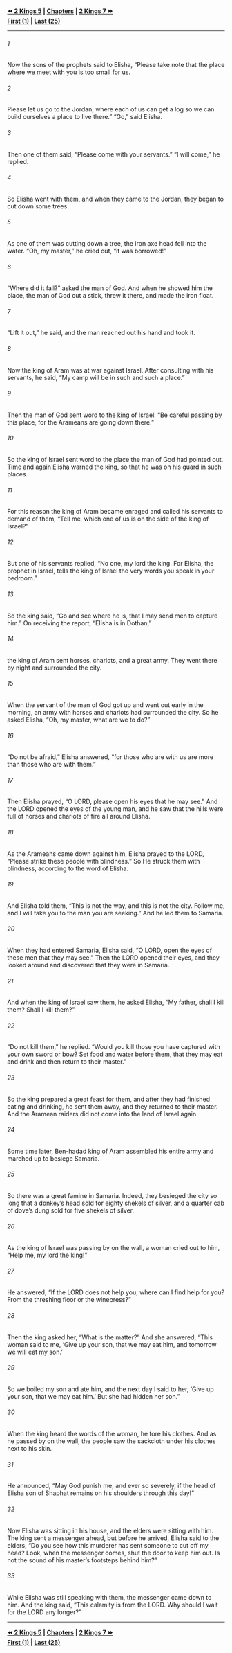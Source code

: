   
**[⏪ 2 Kings 5](./2%20Kings%205.md) | [Chapters](./_index.md) | [2 Kings 7 ⏩](./2%20Kings%207.md)**  
**[First (1)](./2%20Kings%201.md) | [Last (25)](./2%20Kings%2025.md)**  
  
---  
  
###### 1  
Now the sons of the prophets said to Elisha, “Please take note that the place where we meet with you is too small for us.  
  
###### 2  
Please let us go to the Jordan, where each of us can get a log so we can build ourselves a place to live there.” “Go,” said Elisha.  
  
###### 3  
Then one of them said, “Please come with your servants.” “I will come,” he replied.  
  
###### 4  
So Elisha went with them, and when they came to the Jordan, they began to cut down some trees.  
  
###### 5  
As one of them was cutting down a tree, the iron axe head fell into the water. “Oh, my master,” he cried out, “it was borrowed!”  
  
###### 6  
“Where did it fall?” asked the man of God. And when he showed him the place, the man of God cut a stick, threw it there, and made the iron float.  
  
###### 7  
“Lift it out,” he said, and the man reached out his hand and took it.  
  
###### 8  
Now the king of Aram was at war against Israel. After consulting with his servants, he said, “My camp will be in such and such a place.”  
  
###### 9  
Then the man of God sent word to the king of Israel: “Be careful passing by this place, for the Arameans are going down there.”  
  
###### 10  
So the king of Israel sent word to the place the man of God had pointed out. Time and again Elisha warned the king, so that he was on his guard in such places.  
  
###### 11  
For this reason the king of Aram became enraged and called his servants to demand of them, “Tell me, which one of us is on the side of the king of Israel?”  
  
###### 12  
But one of his servants replied, “No one, my lord the king. For Elisha, the prophet in Israel, tells the king of Israel the very words you speak in your bedroom.”  
  
###### 13  
So the king said, “Go and see where he is, that I may send men to capture him.” On receiving the report, “Elisha is in Dothan,”  
  
###### 14  
the king of Aram sent horses, chariots, and a great army. They went there by night and surrounded the city.  
  
###### 15  
When the servant of the man of God got up and went out early in the morning, an army with horses and chariots had surrounded the city. So he asked Elisha, “Oh, my master, what are we to do?”  
  
###### 16  
“Do not be afraid,” Elisha answered, “for those who are with us are more than those who are with them.”  
  
###### 17  
Then Elisha prayed, “O LORD, please open his eyes that he may see.” And the LORD opened the eyes of the young man, and he saw that the hills were full of horses and chariots of fire all around Elisha.  
  
###### 18  
As the Arameans came down against him, Elisha prayed to the LORD, “Please strike these people with blindness.” So He struck them with blindness, according to the word of Elisha.  
  
###### 19  
And Elisha told them, “This is not the way, and this is not the city. Follow me, and I will take you to the man you are seeking.” And he led them to Samaria.  
  
###### 20  
When they had entered Samaria, Elisha said, “O LORD, open the eyes of these men that they may see.” Then the LORD opened their eyes, and they looked around and discovered that they were in Samaria.  
  
###### 21  
And when the king of Israel saw them, he asked Elisha, “My father, shall I kill them? Shall I kill them?”  
  
###### 22  
“Do not kill them,” he replied. “Would you kill those you have captured with your own sword or bow? Set food and water before them, that they may eat and drink and then return to their master.”  
  
###### 23  
So the king prepared a great feast for them, and after they had finished eating and drinking, he sent them away, and they returned to their master. And the Aramean raiders did not come into the land of Israel again.  
  
###### 24  
Some time later, Ben-hadad king of Aram assembled his entire army and marched up to besiege Samaria.  
  
###### 25  
So there was a great famine in Samaria. Indeed, they besieged the city so long that a donkey’s head sold for eighty shekels of silver, and a quarter cab of dove’s dung sold for five shekels of silver.  
  
###### 26  
As the king of Israel was passing by on the wall, a woman cried out to him, “Help me, my lord the king!”  
  
###### 27  
He answered, “If the LORD does not help you, where can I find help for you? From the threshing floor or the winepress?”  
  
###### 28  
Then the king asked her, “What is the matter?” And she answered, “This woman said to me, ‘Give up your son, that we may eat him, and tomorrow we will eat my son.’  
  
###### 29  
So we boiled my son and ate him, and the next day I said to her, ‘Give up your son, that we may eat him.’ But she had hidden her son.”  
  
###### 30  
When the king heard the words of the woman, he tore his clothes. And as he passed by on the wall, the people saw the sackcloth under his clothes next to his skin.  
  
###### 31  
He announced, “May God punish me, and ever so severely, if the head of Elisha son of Shaphat remains on his shoulders through this day!”  
  
###### 32  
Now Elisha was sitting in his house, and the elders were sitting with him. The king sent a messenger ahead, but before he arrived, Elisha said to the elders, “Do you see how this murderer has sent someone to cut off my head? Look, when the messenger comes, shut the door to keep him out. Is not the sound of his master’s footsteps behind him?”  
  
###### 33  
While Elisha was still speaking with them, the messenger came down to him. And the king said, “This calamity is from the LORD. Why should I wait for the LORD any longer?”  
  
  
---  
  
**[⏪ 2 Kings 5](./2%20Kings%205.md) | [Chapters](./_index.md) | [2 Kings 7 ⏩](./2%20Kings%207.md)**  
**[First (1)](./2%20Kings%201.md) | [Last (25)](./2%20Kings%2025.md)**  
  
